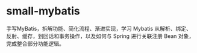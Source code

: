 # small-mybatis
手写MyBatis，拆解功能、简化流程、渐进实现，学习 Mybatis 从解析、绑定、反射、缓存，到回话和事务操作，以及如何与 Spring 进行关联注册 Bean 对象，完成整合部分功能逻辑。
